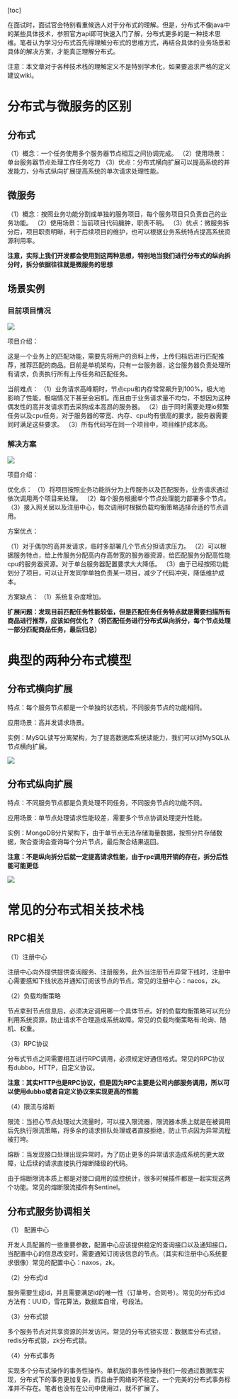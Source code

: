 [toc]

在面试时，面试官会特别看重候选人对于分布式的理解。但是，分布式不像java中的某些具体技术，参照官方api即可快速入门了解，分布式更多的是一种技术思维。笔者认为学习分布式首先得理解分布式的思维方式，再结合具体的业务场景和具体的解决方案，才能真正理解分布式。

注意：本文章对于各种技术栈的理解定义不是特别学术化，如果要追求严格的定义建议wiki。

# 分布式与微服务的区别

## 分布式

（1）概念：一个任务使用多个服务器节点相互之间协调完成。
（2）使用场景：单台服务器节点处理工作任务吃力
（3）优点：分布式横向扩展可以提高系统的并发能力，分布式纵向扩展提高系统的单次请求处理性能。


## 微服务

（1）概念：按照业务功能分割成单独的服务项目，每个服务项目只负责自己的业务功能。
（2）使用场景：当前项目代码臃肿，职责不明。
（3）优点：微服务拆分后，项目职责明晰，利于后续项目的维护，也可以根据业务系统特点提高系统资源利用率。


**注意，实际上我们开发都会使用到这两种思想，特别地当我们进行分布式的纵向拆分时，拆分依据往往就是微服务的思想**

## 场景实例

### 目前项目情况

![](./image/单机架构.png)

项目介绍：

这是一个业务上的匹配功能，需要先将用户的资料上传，上传归档后进行匹配推荐，推荐匹配的商品。目前是单机架构，只有一台服务器，这台服务器负责处理所有请求，负责执行所有上传任务和匹配任务。

当前难点：
（1）业务请求高峰期时，节点cpu和内存常常飙升到100%，极大地影响了性能，极端情况下甚至会宕机。而且由于业务请求量不均匀，不想因为这种偶发性的高并发请求而去采购成本高昂的服务器。
（2）由于同时需要处理io频繁任务以及cpu任务，对于服务器的带宽、内存、cpu均有很高的要求，服务器需要同时满足这些要求。
（3）所有代码写在同一个项目中，项目维护成本高。


### 解决方案

![](./image/分布式架构.png)

项目介绍：

优化点：
（1）将项目按照业务功能拆分为上传服务以及匹配服务，业务请求通过依次调用两个项目来处理。
（2）每个服务根据单个节点处理能力部署多个节点。
（3）接入网关层以及注册中心，每次调用时根据负载均衡策略选择合适的节点调用。

方案优点：

（1）对于偶尔的高并发请求，临时多部署几个节点分担请求压力。
（2）可以根据服务特点，给上传服务分配高内存高带宽的服务器资源，给匹配服务分配高性能cpu的服务器资源。对于单台服务器配置要求大大降低。
（3）由于已经按照功能划分了项目，可以让开发同学单独负责某一项目，减少了代码冲突，降低维护成本。

方案缺点：
（1）系统复杂度增加。

**扩展问题：发现目前匹配任务性能较低，但是匹配任务任务特点就是需要扫描所有商品进行推荐，应该如何优化？（将匹配任务进行分布式纵向拆分，每个节点处理一部分匹配商品任务，最后归总）**




# 典型的两种分布式模型

## 分布式横向扩展

特点：每个服务节点都是一个单独的状态机，不同服务节点的功能相同。

应用场景：高并发请求场景。

实例：MySQL读写分离架构，为了提高数据库系统读能力，我们可以对MySQL从节点横向扩展。

![](./image/横向扩展.png)

## 分布式纵向扩展

特点：不同服务节点都是负责处理不同任务，不同服务节点的功能不同。

应用场景：单节点处理请求性能较差，需要多个节点协调处理提升性能。

实例：MongoDB分片架构下，由于单节点无法存储海量数据，按照分片存储数据，聚合查询会查询每个分片节点，最后聚合结果返回。

**注意：不是纵向拆分后就一定提高请求性能，由于rpc调用开销的存在，拆分后性能可能更低**

![](./image/纵向扩展.png)

# 常见的分布式相关技术栈

## RPC相关

（1）注册中心

注册中心向外提供提供查询服务、注册服务，此外当注册节点异常下线时，注册中心需要感知下线状态并通知订阅该节点的节点。常见的注册中心：nacos，zk。

（2）负载均衡策略

节点拿到节点信息后，必须决定调用哪一个具体节点。好的负载均衡策略可以充分利用系统资源，防止请求不合理造成系统故障。常见的负载均衡策略有:轮询、随机、权重。

（3）RPC协议

分布式节点之间需要相互进行RPC调用，必须规定好通信格式。常见的RPC协议有dubbo，HTTP，自定义协议。

**注意：其实HTTP也是RPC协议，但是因为RPC主要是公司内部服务调用，所以可以使用dubbo或者自定义协议来实现更高的性能**

（4）限流与熔断

限流：当担心节点处理过大流量时，可以接入限流器，限流器本质上就是在被调用后先执行限流策略，将多余的请求排队处理或者直接拒绝，防止节点因为异常流程被打垮。

熔断：当发现接口处理出现异常时，为了防止更多的异常请求造成系统的更大故障，让后续的请求直接执行熔断降级的代码。

由于熔断限流本质上都是对接口调用的监控统计，很多时候插件都是一起实现这两个功能。常见的熔断限流插件有Sentinel。



## 分布式服务协调相关

（1） 配置中心

开发人员配置的一些重要参数，配置中心应该提供稳定的查询接口以及通知接口，当配置中心的信息改变时，需要通知订阅该信息的节点。（其实和注册中心系统要求很像）常见的配置中心：naxos，zk。

（2）分布式id

服务需要生成id，并且需要满足id的唯一性（订单号，合同号）。常见的分布式id方法有：UUID，雪花算法，数据库自增，号段法。

（3）分布式锁

多个服务节点对共享资源的并发访问。常见的分布式锁实现：数据库分布式锁，redis分布式锁，zk分布式锁。

（4）分布式事务

实现多个分布式操作的事务性操作。单机版的事务性操作我们一般通过数据库实现，分布式下的事务更加复杂，而且由于网络的不稳定，一个完美的分布式事务标准并不存在。笔者也没有在公司中使用过，就不扩展了。






